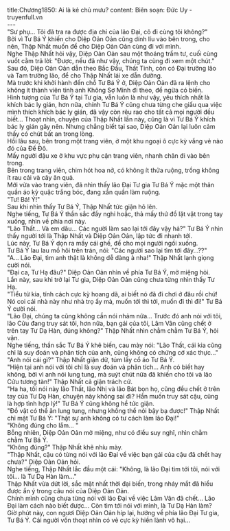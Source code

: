 title:Chương1850: Ai là kẻ chủ mưu?
content:
Biên soạn: Đức Uy - truyenfull.vn<br>---<br>"Sư phụ... Tôi đã tra ra được địa chỉ của lão Đại, cô đi cùng tôi không?"<br>Bởi vì Tư Bá Ý khiến cho Diệp Oản Oản cũng dính líu vào bên trong, cho nên, Thập Nhất muốn để cho Diệp Oản Oản cùng đi với mình.<br>Nghe Thập Nhất hỏi vậy, Diệp Oản Oản sau một thoáng trầm tư, cuối cùng vuốt cằm trả lời: "Được, nếu đã như vậy, chúng ta cùng đi xem một chút."<br>Sau đó, Diệp Oản Oản dẫn theo Bắc Đẩu, Thất Tinh, còn có Đại trưởng lão và Tam trưởng lão, để cho Thập Nhất lái xe dẫn đường.<br>Mà trước khi khởi hành đến chỗ Tư Bá Ý ở, Diệp Oản Oản đã ra lệnh cho không ít thành viên tinh anh Không Sợ Minh đi theo, để ngừa có biến.<br>Hình tượng của Tư Bá Ý tại Tư gia, vẫn luôn là như vậy, yêu thích nhất là khích bác ly gián, hơn nữa, chính Tư Bá Ý cũng chưa từng che giấu qua việc mình thích khích bác ly gián, đã vậy còn rêu rao cho tất cả mọi người đều biết... Thoạt nhìn, chuyện của Thập Nhất lần này, cũng là vì Tư Bá Ý khích bác ly gián gây nên. Nhưng chẳng biết tại sao, Diệp Oản Oản lại luôn cảm thấy có chút bất an trong lòng.<br>Hồi lâu sau, bên trong một trang viên, ở một khu ngoại ô cực kỳ vắng vẻ nào đó của Đế Đô.<br>Mấy người đậu xe ở khu vực phụ cận trang viên, nhanh chân đi vào bên trong.<br>Bên trong trang viên, chim hót hoa nở, có không ít thửa ruộng, trồng không ít rau cải và cây ăn quả.<br>Mới vừa vào trang viên, đã nhìn thấy lão Đại Tư gia Tư Bá Ý mặc một thân quần áo kỳ quặc trắng bóc, đang xắn quần làm ruộng.<br>"Tư! Bá! Ý!"<br>Sau khi nhìn thấy Tư Bá Ý, Thập Nhất tức giận hô lên.<br>Nghe tiếng, Tư Bá Ý thần sắc đầy nghi hoặc, thả mấy thứ đồ lặt vặt trong tay xuống, nhìn về phía nơi này.<br>"Lão Thất... Và em dâu... Các người làm sao lại tới đây vậy hả?" Tư Bá Ý nhìn thấy người tới là Thập Nhất và Diệp Oản Oản, lập tức đi nhanh tới.<br>Lúc này, Tư Bá Ý dọn ra mấy cái ghế, để cho mọi người ngồi xuống.<br>Tư Bá Ý lau lau mồ hôi trên trán, nói: "Các người sao lại tìm tới đây...??"<br>"A... Lão Đại, tìm anh thật là không dễ dàng à nha!" Thập Nhất lạnh giọng cười nói.<br>"Đại ca, Tư Hạ đâu?" Diệp Oản Oản nhìn về phía Tư Bá Ý, mở miệng hỏi.<br>Lần này, sau khi trở lại Tư gia, Diệp Oản Oản cũng chưa từng nhìn thấy Tư Hạ.<br>"Tiểu tử kia, tính cách cực kỳ hoang dã, ai biết nó đã đi chơi ở đâu rồi chứ! Nó coi cái nhà này như nhà trọ ấy mà, muốn tới thì tới, muốn đi thì đi!" Tư Bá Ý cười nói.<br>"Lão Đại, chúng ta cũng không cần nói nhảm nữa... Trước đó anh nói với tôi, lão Cửu đang truy sát tôi, hơn nữa, bạn gái của tôi, Lâm Vân cũng chết ở trên tay Tư Dạ Hàn, đúng không?" Thập Nhất nhìn chằm chằm Tư Bá Ý, hỏi vặn.<br>Nghe tiếng, thần sắc Tư Bá Ý khẽ biến, cau mày nói: "Lão Thất, cái kia cũng chỉ là suy đoán và phân tích của anh, cũng không có chứng cớ xác thực..."<br>"Anh nói cái gì?" Thập Nhất giận dữ, túm lấy cổ áo Tư Bá Ý.<br>"Hiện tại anh nói với tôi chỉ là suy đoán và phân tích... Anh có biết hay không, bởi vì anh nói lung tung, mà suýt chút nữa đã khiến cho tôi và lão Cửu tương tàn!" Thập Nhất cả giận trách cứ.<br>"Ha ha, tôi nói này lão Thất, lão Nhị và lão Bát bọn họ, cũng đều chết ở trên tay của Tư Dạ Hàn, chuyện này không sai đi? Hắn muốn truy sát cậu, cũng là hợp tình hợp lý!" Tư Bá Ý cũng không hề tức giận.<br>"Đồ vật có thể ăn lung tung, nhưng không thể nói bậy bạ được!" Thập Nhất chỉ mặt Tư Bá Ý: "Thật sự anh không có tư cách làm lão Đại!"<br>"Không đúng cho lắm... "<br>Bỗng nhiên, Diệp Oản Oản mở miệng, như có điều suy nghĩ, nhìn chằm chằm Tư Bá Ý.<br>"Không đúng?" Thập Nhất khẽ nhíu mày.<br>"Thập Nhất, cậu có từng nói với lão Đại về việc bạn gái của cậu đã chết hay chưa?" Diệp Oản Oản hỏi.<br>Nghe tiếng, Thập Nhất lắc đầu một cái: "Không, là lão Đại tìm tới tôi, nói với tôi... là Tư Dạ Hàn làm…"<br>Thập Nhất vừa dứt lời, sắc mặt nhất thời đại biến, trong nháy mắt đã hiểu được ẩn ý trong câu nói của Diệp Oản Oản.<br>Chính mình cũng chưa từng nói với lão Đại về việc Lâm Vân đã chết... Lão Đại làm cách nào biết được... Còn tìm tới nói với mình, là Tư Dạ Hàn làm?<br>Giờ phút này, con ngươi Diệp Oản Oản híp lại, hướng về phía lão Đại Tư gia, Tư Bá Ý. Cái người vốn thoạt nhìn có vẻ cực kỳ hiền lành vô hại…